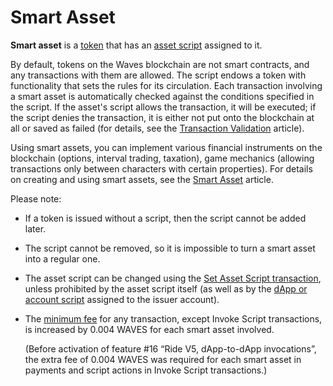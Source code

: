 # Smart Asset

**Smart asset** is a [token](/en/blockchain/token/) that has an [asset script](/en/ride/script/script-types/asset-script) assigned to it.

By default, tokens on the Waves blockchain are not smart contracts, and any transactions with them are allowed. The script endows a token with functionality that sets the rules for its circulation. Each transaction involving a smart asset is automatically checked against the conditions specified in the script. If the asset's script allows the transaction, it will be executed; if the script denies the transaction, it is either not put onto the blockchain at all or saved as failed (for details, see the [Transaction Validation](/en/blockchain/transaction/transaction-validation) article).

Using smart assets, you can implement various financial instruments on the blockchain (options, interval trading, taxation), game mechanics (allowing transactions only between characters with certain properties). For details on creating and using smart assets, see the [Smart Asset](/en/building-apps/smart-contracts/what-is-smart-asset) article.

Please note:

* If a token is issued without a script, then the script cannot be added later.
* The script cannot be removed, so it is impossible to turn a smart asset into a regular one.
* The asset script can be changed using the [Set Asset Script transaction](/en/blockchain/transaction-type/set-asset-script-transaction), unless prohibited by the asset script itself (as well as by the [dApp or account script](/en/blockchain/account/dapp) assigned to the issuer account).
* The [minimum fee](/en/blockchain/transaction/transaction-fee) for any transaction, except Invoke Script transactions, is increased by 0.004 WAVES for each smart asset involved. 

   (Before activation of feature #16 “Ride V5, dApp-to-dApp invocations”, the extra fee of 0.004 WAVES was required for each smart asset in payments and script actions in Invoke Script transactions.)
